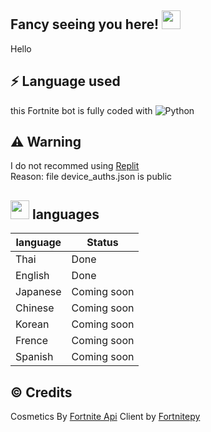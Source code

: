 ## Fancy seeing you here! <img src="https://raw.githubusercontent.com/ilovekids2/ilovekids2/master/wave.gif" width="30px">
Hello 

## ⚡ Language used
this Fortnite bot is fully coded with
![Python](https://img.shields.io/badge/-Python-black?style=flat-square&logo=Python)

## ⚠️ Warning                                                                                  
  I do not recommed using [Replit](https://replit.com/)                                                                                                                                                        
  Reason: file device_auths.json is public
## <img src="https://cdn.iconscout.com/icon/free/png-256/languages-1891043-1597953.png" width="30px"> languages 
|  language | Status  |
| ---- | ---- |
|  Thai   |  Done  |
|  English  |  Done  |
|  Japanese  |  Coming soon  |
|  Chinese   |  Coming soon  |
|  Korean  |  Coming soon  |
|  Frence  |  Coming soon  |
|  Spanish   |  Coming soon  |


## ©️ Credits                                                                                       
Cosmetics By [Fortnite Api](https://fortnite-api.com/)
Client by [Fortnitepy](https://fortnitepy.readthedocs.io)
